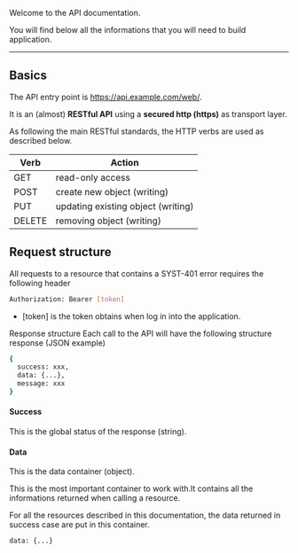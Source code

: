 Welcome to the API documentation.

You will find below all the informations that you will need to build application.

---

## Basics

The API entry point is <a href="https://api.example.com/web/" target=_blank>https://api.example.com/web/</a>.

It is an (almost) <b>RESTful API</b> using a <b>secured http (https)</b> as transport layer.

As following the main RESTful standards, the HTTP verbs are used as described below.

| Verb                                          | Action                             |
| --------------------------------------------- | ---------------------------------- |
| <span class="type type__get">GET</span>       | read-only access                   |
| <span class="type type__post">POST</span>     | create new object (writing)        |
| <span class="type type__put">PUT</span>       | updating existing object (writing) |
| <span class="type type__delete">DELETE</span> | removing object (writing)          |

## Request structure

All requests to a resource that contains a SYST-401 error requires the following header

```sh
Authorization: Bearer [token]
```

- [token] is the token obtains when log in into the application.

Response structure
Each call to the API will have the following structure response (JSON example)

```sh
{
  success: xxx,
  data: {...},
  message: xxx
}
```

#### Success

This is the global status of the response (string).

#### Data

This is the data container (object).

This is the most important container to work with.It contains all the informations returned when calling a resource.

For all the resources described in this documentation, the data returned in success case are put in this container.

```sh
data: {...}
```
